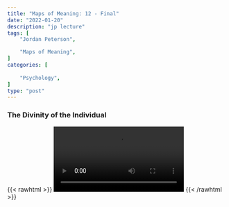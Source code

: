 ```yaml
---
title: "Maps of Meaning: 12 - Final"
date: "2022-01-20"
description: "jp lecture"
tags: [
    "Jordan Peterson",

    "Maps of Meaning",
]
categories: [
    
    "Psychology",
]
type: "post"
---
```


### The Divinity of the Individual

{{< rawhtml >}}
    <video width="auto" height="auto" controls>
        <source src="https://lectures.dev00ps.com/maps-of-meaning/2017%20Maps%20of%20Meaning%2012%20-%20Final%20-%20The%20Divinity%20of%20the%20Individual.mp4" type="video/mp4"> 
    </video>
{{< /rawhtml >}}